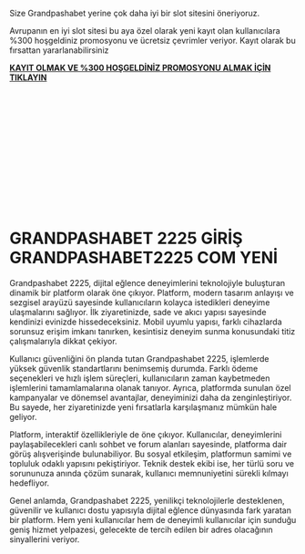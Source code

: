 Size Grandpashabet yerine çok daha iyi bir slot sitesini öneriyoruz.

Avrupanın en iyi slot sitesi bu aya özel olarak yeni kayıt olan kullanıcılara %300 hoşgeldiniz promosyonu ve ücretsiz çevrimler veriyor. Kayıt olarak bu fırsattan yararlanabilirsiniz

[**KAYIT OLMAK VE %300 HOŞGELDİNİZ PROMOSYONU ALMAK İÇİN TIKLAYIN**](http://esng.2.vu/grandcom1)

<br>
<br>
<br>
<br>
<br>
<br>
<br>
<br>
<br>
<br>
<br>
<br>

# GRANDPASHABET 2225 GİRİŞ GRANDPASHABET2225 COM YENİ

Grandpashabet 2225, dijital eğlence deneyimlerini teknolojiyle buluşturan dinamik bir platform olarak öne çıkıyor. Platform, modern tasarım anlayışı ve sezgisel arayüzü sayesinde kullanıcıların kolayca istedikleri deneyime ulaşmalarını sağlıyor. İlk ziyaretinizde, sade ve akıcı yapısı sayesinde kendinizi evinizde hissedeceksiniz. Mobil uyumlu yapısı, farklı cihazlarda sorunsuz erişim imkanı tanırken, kesintisiz deneyim sunma konusundaki titiz çalışmalarıyla dikkat çekiyor.

Kullanıcı güvenliğini ön planda tutan Grandpashabet 2225, işlemlerde yüksek güvenlik standartlarını benimsemiş durumda. Farklı ödeme seçenekleri ve hızlı işlem süreçleri, kullanıcıların zaman kaybetmeden işlemlerini tamamlamalarına olanak tanıyor. Ayrıca, platformda sunulan özel kampanyalar ve dönemsel avantajlar, deneyiminizi daha da zenginleştiriyor. Bu sayede, her ziyaretinizde yeni fırsatlarla karşılaşmanız mümkün hale geliyor.

Platform, interaktif özellikleriyle de öne çıkıyor. Kullanıcılar, deneyimlerini paylaşabilecekleri canlı sohbet ve forum alanları sayesinde, platforma dair görüş alışverişinde bulunabiliyor. Bu sosyal etkileşim, platformun samimi ve topluluk odaklı yapısını pekiştiriyor. Teknik destek ekibi ise, her türlü soru ve sorununuza anında çözüm sunarak, kullanıcı memnuniyetini sürekli kılmayı hedefliyor.

Genel anlamda, Grandpashabet 2225, yenilikçi teknolojilerle desteklenen, güvenilir ve kullanıcı dostu yapısıyla dijital eğlence dünyasında fark yaratan bir platform. Hem yeni kullanıcılar hem de deneyimli kullanıcılar için sunduğu geniş hizmet yelpazesi, gelecekte de tercih edilen bir adres olacağının sinyallerini veriyor.
